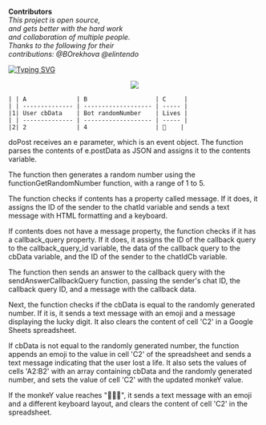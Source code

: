 

<p align="left">
<b>Contributors</b> </br>
  <i>
This project is open source, </br>
and gets better with the hard work </br>
and collaboration of multiple people. </br>
Thanks to the following for their </br>
contributions:  
    @BOrekhova  
    @elintendo  
  </i>
</p>  

<a href="https://git.io/typing-svg"><img src="https://readme-typing-svg.demolab.com?font=Caprasimo&duration=4500&pause=500&color=E47766&multiline=true&width=435&lines=Google+Apps+Script+and+Telegram+Bot;%22Guess-the-Number%22" alt="Typing SVG" /></a>  
  
<p align="center">
  <img src="https://github.com/414962002/prostobesischgaps_bot/blob/main/img/5555.png">  
  
</p>

```
| | A              | B                   | C     |  
| | -------------- | ------------------- | ----- |  
|1| User cbData    | Bot randomNumber    | Lives |  
| | -------------- | ------------------- | ----- |  
|2| 2              | 4                   | 🤨    |  
```
doPost receives an e parameter, which is an event object. The function parses the contents of e.postData as JSON and assigns it to the contents variable.  

The function then generates a random number using the functionGetRandomNumber function, with a range of 1 to 5.  

The function checks if contents has a property called message. If it does, it assigns the ID of the sender to the chatId variable and sends a text message with HTML formatting and a keyboard.  

If contents does not have a message property, the function checks if it has a callback_query property. If it does, it assigns the ID of the callback query to the callback_query_id variable, the data of the callback query to the cbData variable, and the ID of the sender to the chatIdCb variable.  

The function then sends an answer to the callback query with the sendAnswerCallbackQuery function, passing the sender's chat ID, the callback query ID, and a message with the callback data.  

Next, the function checks if the cbData is equal to the randomly generated number. If it is, it sends a text message with an emoji and a message displaying the lucky digit. It also clears the content of cell 'C2' in a Google Sheets spreadsheet.  

If cbData is not equal to the randomly generated number, the function appends an emoji to the value in cell 'C2' of the spreadsheet and sends a text message indicating that the user lost a life. It also sets the values of cells 'A2:B2' with an array containing cbData and the randomly generated number, and sets the value of cell 'C2' with the updated monkeY value.  

If the monkeY value reaches "🤨🤨🤨", it sends a text message with an emoji and a different keyboard layout, and clears the content of cell 'C2' in the spreadsheet.  
